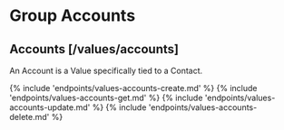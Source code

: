 # Group Accounts

## Accounts [/values/accounts]

An Account is a Value specifically tied to a Contact.

{% include 'endpoints/values-accounts-create.md' %}
{% include 'endpoints/values-accounts-get.md' %}
{% include 'endpoints/values-accounts-update.md' %}
{% include 'endpoints/values-accounts-delete.md' %}

